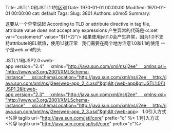 Title: JSTL1.0和JSTL1.1的区别
Date: 1970-01-01 00:00:00
Modified: 1970-01-01 00:00:00
cat: default
Tags: 
Slug: 3801
Authors: u0mo5 
Summary: 

这要从一个异常说起
According to TLD or attribute directive in tag file, attribute value does not accept any expressions
产生异常的代码是&lt;c:set var="customerid" value="${1+2}"/&gt;
如果使用jstl1.0会产生异常，因为1.0不支持attribute的EL赋值，使用1.1就正常
 
我们需要在两个地方注意1.0和1.1的使用
一个是web.xml的头
 

JSTL1.1和JSP2.0&lt;web-app version="2.4"     xmlns="http://java.sun.com/xml/ns/j2ee"     xmlns:xsi="http://www.w3.org/2001/XMLSchema-instance"     xsi:schemaLocation="http://java.sun.com/xml/ns/j2ee     http://java.sun.com/xml/ns/j2ee/web-app_2_4.xsd"&gt;&lt;/web-app&gt;JSTL1.0和JSP1.2&lt;web-app version="2.3"     xmlns="http://java.sun.com/xml/ns/j2ee"     xmlns:xsi="http://www.w3.org/2001/XMLSchema-instance"     xsi:schemaLocation="http://java.sun.com/xml/ns/j2ee     http://java.sun.com/xml/ns/j2ee/web-app_2_3.xsd"&gt;&lt;/web-app&gt;
 
1.0引入方式
&lt;%@ taglib uri="http://java.sun.com/jstl/core" prefix="c" %&gt;
1.1引入方式
&lt;%@ taglib uri="http://java.sun.com/jsp/jstl/core" prefix="c"%&gt;
